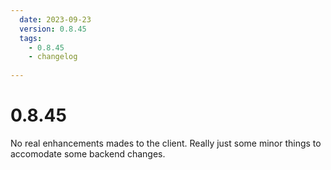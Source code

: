```yaml
---
  date: 2023-09-23
  version: 0.8.45
  tags:
    - 0.8.45
    - changelog
  
---
```


# 0.8.45

No real enhancements mades to the client. Really just some minor things to accomodate some backend changes.

<!----------------------------------------------->
